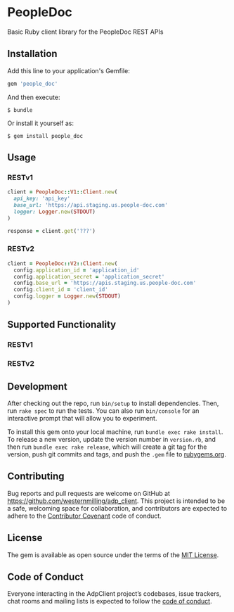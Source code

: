 # PeopleDoc
Basic Ruby client library for the PeopleDoc REST APIs


## Installation

Add this line to your application's Gemfile:

```ruby
gem 'people_doc'
```

And then execute:

    $ bundle

Or install it yourself as:

    $ gem install people_doc

## Usage

### RESTv1

```ruby
client = PeopleDoc::V1::Client.new(
  api_key: 'api_key'
  base_url: 'https://api.staging.us.people-doc.com'
  logger: Logger.new(STDOUT)
)

response = client.get('???')
```

### RESTv2

```ruby
client = PeopleDoc::V2::Client.new(
  config.application_id = 'application_id'
  config.application_secret = 'application_secret'
  config.base_url = 'https://apis.staging.us.people-doc.com'
  config.client_id = 'client_id'
  config.logger = Logger.new(STDOUT)
)
```

## Supported Functionality

### RESTv1

### RESTv2

## Development

After checking out the repo, run `bin/setup` to install dependencies. Then, run `rake spec` to run the tests. You can also run `bin/console` for an interactive prompt that will allow you to experiment.

To install this gem onto your local machine, run `bundle exec rake install`. To release a new version, update the version number in `version.rb`, and then run `bundle exec rake release`, which will create a git tag for the version, push git commits and tags, and push the `.gem` file to [rubygems.org](https://rubygems.org).

## Contributing

Bug reports and pull requests are welcome on GitHub at https://github.com/westernmilling/adp_client. This project is intended to be a safe, welcoming space for collaboration, and contributors are expected to adhere to the [Contributor Covenant](http://contributor-covenant.org) code of conduct.

## License

The gem is available as open source under the terms of the [MIT License](https://opensource.org/licenses/MIT).

## Code of Conduct

Everyone interacting in the AdpClient project’s codebases, issue trackers, chat rooms and mailing lists is expected to follow the [code of conduct](https://github.com/westernmilling/adp_client/blob/master/CODE_OF_CONDUCT.md).
